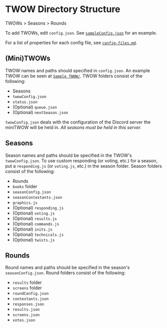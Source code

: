 # TWOW Directory Structure
TWOWs > Seasons > Rounds

To add TWOWs, edit `config.json`.
See [`sampleConfig.json`](../sampleConfig.json) for an example.

For a list of properties for each config file, see [`config-files.md`](config-files.md).

## (Mini)TWOWs
TWOW names and paths should specified in `config.json`.
An example TWOW can be seen at [`Sample TWOW/`](../Sample%20TWOW).
TWOW folders consist of the following:
- Seasons
- `twowConfig.json`
- `status.json`
- (Optional) `queue.json`
- (Optional) `nextSeason.json`

`twowConfig.json` deals with the configuration of the Discord server the miniTWOW will be held in.
*All seasons must be held in this server.*

## Seasons
Season names and paths should be specified in the TWOW's `twowConfig.json`.
To use custom responding (or voting, etc.) for a season, put a `responding.js` (or `voting.js`, etc.) in the season folder.
Season folders consist of the following:
- Rounds
- `books` folder
- `seasonConfig.json`
- `seasonContestants.json`
- `graphics.js`
- (Optional) `responding.js`
- (Optional) `voting.js`
- (Optional) `results.js`
- (Optional) `commands.js`
- (Optional) `inits.js`
- (Optional) `technicals.js`
- (Optional) `twists.js`

## Rounds
Round names and paths should be specified in the season's `seasonConfig.json`.
Round folders consist of the following:
- `results` folder
- `screens` folder
- `roundConfig.json`
- `contestants.json`
- `responses.json`
- `results.json`
- `screens.json`
- `votes.json`